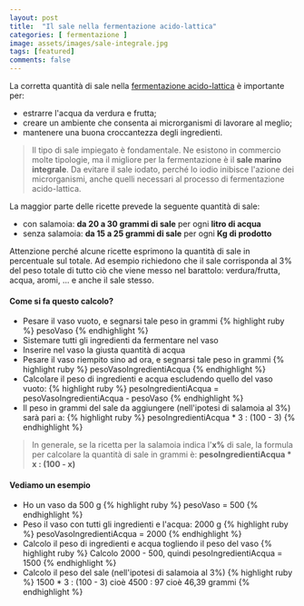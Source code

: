 ```yaml
---
layout: post
title:  "Il sale nella fermentazione acido-lattica"
categories: [ fermentazione ]
image: assets/images/sale-integrale.jpg
tags: [featured]
comments: false
---
```

La corretta quantità di sale nella [fermentazione acido-lattica](../fermentazione-acido-lattica) è importante per:
- estrarre l'acqua da verdura e frutta;
- creare un ambiente che consenta ai microrganismi di lavorare al meglio;
- mantenere una buona croccantezza degli ingredienti.

> Il tipo di sale impiegato è fondamentale. Ne esistono in commercio molte tipologie, ma il migliore per la fermentazione è il **sale marino integrale**. Da evitare il sale iodato, perché lo iodio inibisce l'azione dei microrganismi, anche quelli necessari al processo di fermentazione acido-lattica.

La maggior parte delle ricette prevede la seguente quantità di sale:
- con salamoia: **da 20 a 30 grammi di sale** per ogni **litro di acqua**
- senza salamoia: **da 15 a 25 grammi di sale** per ogni **Kg di prodotto**

Attenzione perché alcune ricette esprimono la quantità di sale in percentuale sul totale. Ad esempio richiedono che il sale corrisponda al 3% del peso totale di tutto ciò che viene messo nel barattolo: verdura/frutta, acqua, aromi, ... e anche il sale stesso.

#### Come si fa questo calcolo?
- Pesare il vaso vuoto, e segnarsi tale peso in grammi
{% highlight ruby %}
pesoVaso
{% endhighlight %}
- Sistemare tutti gli ingredienti da fermentare nel vaso
- Inserire nel vaso la giusta quantità di acqua
- Pesare il vaso riempito sino ad ora, e segnarsi tale peso in grammi
{% highlight ruby %}
pesoVasoIngredientiAcqua
{% endhighlight %}
- Calcolare il peso di ingredienti e acqua escludendo quello del vaso vuoto:
{% highlight ruby %}
pesoIngredientiAcqua = pesoVasoIngredientiAcqua - pesoVaso
{% endhighlight %}
- Il peso in grammi del sale da aggiungere (nell'ipotesi di salamoia al 3%) sarà pari a:
{% highlight ruby %}
pesoIngredientiAcqua * 3 : (100 - 3)
{% endhighlight %}

> In generale, se la ricetta per la salamoia indica l'**x%** di sale, la formula per calcolare la quantità di sale in grammi è:
**pesoIngredientiAcqua * x : (100 - x)**



#### Vediamo un esempio
- Ho un vaso da 500 g
{% highlight ruby %}
pesoVaso = 500
{% endhighlight %}
- Peso il vaso con tutti gli ingredienti e l'acqua: 2000 g
{% highlight ruby %}
pesoVasoIngredientiAcqua = 2000
{% endhighlight %}
- Calcolo il peso di ingredienti e acqua togliendo il peso del vaso
{% highlight ruby %}
Calcolo 2000 - 500, quindi
pesoIngredientiAcqua = 1500
{% endhighlight %}
- Calcolo il peso del sale (nell'ipotesi di salamoia al 3%)
{% highlight ruby %}
1500 * 3 : (100 - 3)
cioè 4500 : 97
cioè 46,39 grammi
{% endhighlight %}

